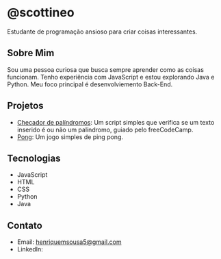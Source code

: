 # @scottineo

Estudante de programação ansioso para criar coisas interessantes.

## Sobre Mim

Sou uma pessoa curiosa que busca sempre aprender como as coisas funcionam. Tenho experiência com JavaScript e estou explorando Java e Python. Meu foco principal é desenvolviemento Back-End.

## Projetos

*   [Checador de palíndromos](https://github.com/scottineo/estudo/tree/main/palindrome_checker): Um script simples que verifica se um texto inserido é ou não um palíndromo, guiado pelo freeCodeCamp.
*   [Pong](https://github.com/scottineo/estudo/tree/main/pong): Um jogo simples de ping pong.

## Tecnologias

*   JavaScript
*   HTML
*   CSS
*   Python
*   Java

## Contato

*   Email: henriquemsousa5@gmail.com
*   LinkedIn: 

<!---
scottineo/scottineo is a ✨ special ✨ repository because its `README.md` (this file) appears on your GitHub profile.
You can click the Preview link to take a look at your changes.
--->
